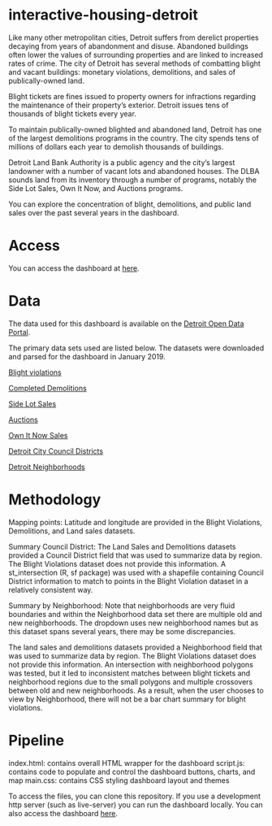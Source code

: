 # interactive-housing-detroit

Like many other metropolitan cities, Detroit suffers from derelict properties decaying from years of abandonment and disuse. Abandoned buildings often lower the values of surrounding properties and are linked to increased rates of crime. The city of Detroit has several methods of combatting blight and vacant buildings: monetary violations, demolitions, and sales of publically-owned land.

Blight tickets are fines issued to property owners for infractions regarding the maintenance of their property’s exterior. Detroit issues tens of thousands of blight tickets every year.

To maintain publically-owned blighted and abandoned land, Detroit has one of the largest demolitions programs in the country. The city spends tens of millions of dollars each year to demolish thousands of buildings.

Detroit Land Bank Authority is a public agency and the city’s largest landowner with a number of vacant lots and abandoned houses. The DLBA sounds land from its inventory through a number of programs, notably the Side Lot Sales, Own It Now, and Auctions programs.

You can explore the concentration of blight, demolitions, and public land sales over the past several years in the dashboard. 

# Access
You can access the dashboard at [here](https://laurenjli.github.io/interactive-housing-detroit/).

# Data
The data used for this dashboard is available on the [Detroit Open Data Portal](https://data.detroitmi.gov/).

The primary data sets used are listed below. The datasets were downloaded and parsed for the dashboard in January 2019.

[Blight violations](https://data.detroitmi.gov/Property-Parcels/Blight-Violations/ti6p-wcg4)


[Completed Demolitions](https://data.detroitmi.gov/Property-Parcels/Detroit-Demolitions/rv44-e9di)


[Side Lot Sales](https://data.detroitmi.gov/Property-Parcels/Side-Lot-Sales/mfsk-uw55)


[Auctions](https://data.detroitmi.gov/Property-Parcels/DLBA-Auctions-Closed/tgwk-njih)


[Own It Now Sales](https://data.detroitmi.gov/Property-Parcels/Own-It-Now-Sales/pyf3-v3vc)


[Detroit City Council Districts](https://data.detroitmi.gov/Government/City-Council-Districts/4vse-9zps)


[Detroit Neighborhoods](https://data.detroitmi.gov/Government/Detroit-Neighborhoods/5mn6-ihjv)

# Methodology

Mapping points: Latitude and longitude are provided in the Blight Violations, Demolitions, and Land sales datasets.

Summary Council District: The Land Sales and Demolitions datasets provided a Council District field that was used to summarize data by region. The Blight Violations dataset does not provide this information. A st_intersection (R, sf package) was used with a shapefile containing Council District information to match to points in the Blight Violation dataset in a relatively consistent way.

Summary by Neighborhood: Note that neighborhoods are very fluid boundaries and within the Neighborhood data set there are multiple old and new neighborhoods. The dropdown uses new neighborhood names but as this dataset spans several years, there may be some discrepancies. 

The land sales and demolitions datasets provided a Neighborhood field that was used to summarize data by region.  The Blight Violations dataset does not provide this information. An intersection with neighborhood polygons was tested, but it led to inconsistent matches between blight tickets and neighborhood regions due to the small polygons and multiple crossovers between old and new neighborhoods. As a result, when the user chooses to view by Neighborhood, there will not be a bar chart summary for blight violations. 

# Pipeline

index.html: contains overall HTML wrapper for the dashboard 
script.js: contains code to populate and control the dashboard buttons, charts, and map
main.css: contains CSS styling dashboard layout and themes

To access the files, you can clone this repository. If you use a development http server (such as live-server) you can run the dashboard locally. You can also access the dashboard [here](https://laurenjli.github.io/interactive-housing-detroit/).



